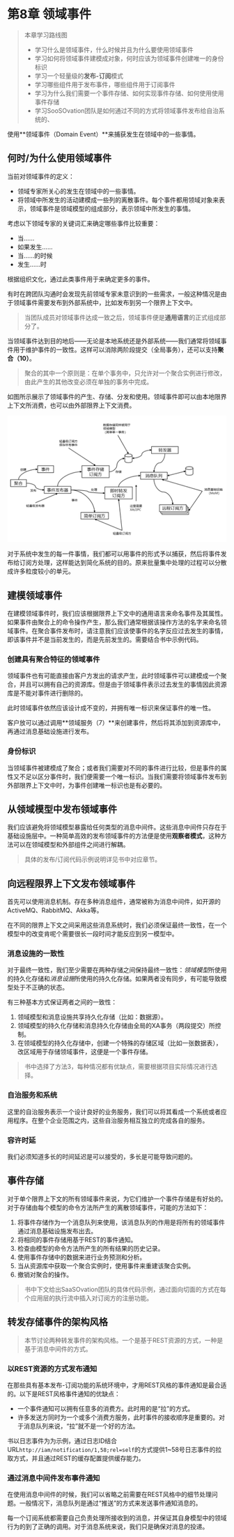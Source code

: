 # 第8章 领域事件

> 本章学习路线图
>
> - 学习什么是领域事件，什么时候并且为什么要使用领域事件
> - 学习如何将领域事件建模成对象，何时应该为领域事件创建唯一的身份标识
> - 学习一个轻量级的**发布-订阅**模式
> - 学习哪些组件用于发布事件，哪些组件用于订阅事件
> - 学习为什么我们需要一个事件存储、如何实现事件存储、如何使用使用事件存储
> - 学习SooSOvation团队是如何通过不同的方式将领域事件发布给自治系统的、

使用**领域事件（Domain Event）**来捕获发生在领域中的一些事情。



## 何时/为什么使用领域事件

当前对领域事件的定义：

- 领域专家所关心的发生在领域中的一些事情。
- 将领域中所发生的活动建模成一些列的离散事件。每个事件都用领域对象来表示，领域事件是领域模型的组成部分，表示领域中所发生的事情。



考虑以下领域专家的关键词汇来确定哪些事件比较重要：

- 当……
- 如果发生……
- 当……的时候
- 发生……时

根据组织文化，通过此类事件用于来确定更多的事件。

有时在跨团队沟通时会发现先前领域专家未意识到的一些需求，一般这种情况是由于领域事件需要发布到外部系统中，比如发布到另一个限界上下文中。

> 当团队成员对领域事件达成一致之后，领域事件便是**通用语言**的正式组成部分了。



当领域事件达到目的地后——无论是本地系统还是外部系统——我们通常将领域事件用于维护事件的一致性。这样可以消除两阶段提交（全局事务），还可以支持**聚合（10）**。

> 聚合的其中一个原则是：在单个事务中，只允许对一个聚合实例进行修改，由此产生的其他改变必须在单独的事务中完成。

如图所示展示了领域事件的产生、存储、分发和使用。领域事件即可以由本地限界上下文所消费，也可以由外部限界上下文消费。

![image-20220331224827645](实现领域驱动设计08.assets/聚合创建并发布事件.png)

对于系统中发生的每一件事情，我们都可以用事件的形式予以捕获，然后将事件发布给订阅方处理，这样能达到简化系统的目的。原来批量集中处理的过程可以分散成许多粒度较小的单元。



## 建模领域事件

在建模领域事件时，我们应该根据限界上下文中的通用语言来命名事件及其属性。如果事件由聚合上的命令操作产生，那么我们通常根据该操作方法的名字来命名领域事件。在聚合事件发布时，请注意我们应该使事件的名字反应过去发生的事情，即该事件并不是当前发生的，而是先前发生的。需要结合书中示例代码。



### 创建具有聚合特征的领域事件

领域事件也有可能直接由客户方发出的请求产生，此时领域事件可以建模成一个聚合，并且可以拥有自己的资源库。但是由于领域事件表示过去发生的事情因此资源库是不能对事件进行删除的。

此时领域事件依然应该设计成不变的，并拥有唯一标识来保证事件的唯一性。

客户放可以通过调用**领域服务（7）**来创建事件，然后将其添加到资源库中，再通过消息基础设施进行发布。



### 身份标识

当领域事件被建模成了聚合；或者我们需要对不同的事件进行比较，但是事件的属性又不足以区分事件时，我们便需要一个唯一标识。当我们需要将领域事件发布到外部限界上下文中时，为事件创建唯一标识也是有必要的。



## 从领域模型中发布领域事件

我们应该避免将领域模型暴露给任何类型的消息中间件。这些消息中间件只存在于基础设施层中。一种简单高效的发布领域事件的方法便是使用**观察者模式**，这种方法可以在领域模型和外部组件之间进行解耦。

> 具体的发布/订阅代码示例说明详见书中对应章节。



##  向远程限界上下文发布领域事件

首先可以使用消息机制。存在多种消息组件，通常被称为消息中间件，如开源的ActiveMQ、RabbitMQ、Akka等。

在不同的限界上下文之间采用这些消息系统时，我们必须保证最终一致性，在一个模型中的改变肯呢个需要很长一段时间才能反应到另一模型中。



### 消息设施的一致性

对于最终一致性，我们至少需要在两种存储之间保持最终一致性：*领域模型*所使用的持久化存储和*消息设施*所使用的持久化存储。如果两者没有同步，有可能导致模型处于不正确的状态。

有三种基本方式保证两者之间的一致性：

1. 领域模型和消息设施共享持久化存储（比如：数据源）。
2. 领域模型的持久化存储和消息持久化存储由全局的XA事务（两段提交）所控制。
3. 在领域模型的持久化存储中，创建一个特殊的存储区域（比如一张数据表），改区域用于存储领域事件，这便是一个事件存储。

> 书中选择了方法3，每种情况都有优缺点，需要根据项目实际情况进行选择。



### 自治服务和系统

这里的自治服务表示一个设计良好的业务服务，我们可以将其看成一个系统或者应用程序。在整个企业范围之内，这些自治服务相互独立的完成各自的服务。



### 容许时延

我们必须知道多长的时间延迟是可以接受的，多长是可能导致问题的。



## 事件存储

对于单个限界上下文的所有领域事件来说，为它们维护一个事件存储是有好处的。对于存储由每个模型的命令方法所产生的离散领域事件，可能的方法如下：

1. 将事件存储作为一个消息队列来使用，该消息队列的作用是将所有的领域事件通过消息基础设施发布出去。
2. 将相同的事件存储用基于REST的事件通知。
3. 检查由模型的命令方法所产生的所有结果的历史记录。
4. 使用事件存储中的数据来进行业务预测和分析。
5. 当从资源库中获取一个聚合实例时，使用事件来重建该聚合实例。
6. 撤销对聚合的操作。

> 书中下文给出SaaSOvation团队的具体代码示例，通过面向切面的方式在每个应用层的执行流中插入对订阅方的注册功能。



## 转发存储事件的架构风格

> 本节讨论两种转发事件的架构风格。一个是基于REST资源的方式，一种是基于消息中间件的方式。



### 以REST资源的方式发布通知

在那些具有基本发布-订阅功能的系统环境中，才用REST风格的事件通知是最合适的。以下是REST风格事件通知的优缺点：

- 一个事件通知可以拥有任意多的消费方。此时用的是“拉”的方式。
- 许多发送方同时为一个或多个消费方服务，此时事件的接收顺序是重要的。对于消息队列来说，“拉”就不是一个好的方法。

书以日志事件为为示例，通过日志ID结合URL`http://iam/notification/1,58;rel=self`的方式提供1~58号日志事件的拉取方式，并且通过REST的缓存配置提供缓存能力。



### 通过消息中间件发布事件通知

在使用消息中间件的时候，我们可以省略之前需要在REST风格中的细节处理问题。一般情况下，消息队列是通过“推送”的方式来发送事件通知消息的。

每一个订阅系统都需要自己负责处理所接收到的消息，并保证其自身模型中的领域行为的到了正确的调用。对于消息系统来说，我们只是确保对消息的投递。



